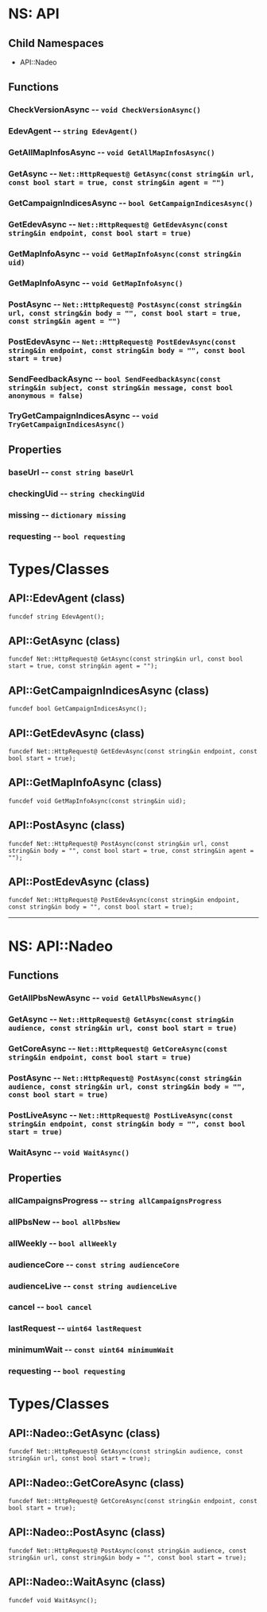 # NS: API

## Child Namespaces

* API::Nadeo

## Functions

### CheckVersionAsync -- `void CheckVersionAsync()`

### EdevAgent -- `string EdevAgent()`

### GetAllMapInfosAsync -- `void GetAllMapInfosAsync()`

### GetAsync -- `Net::HttpRequest@ GetAsync(const string&in url, const bool start = true, const string&in agent = "")`

### GetCampaignIndicesAsync -- `bool GetCampaignIndicesAsync()`

### GetEdevAsync -- `Net::HttpRequest@ GetEdevAsync(const string&in endpoint, const bool start = true)`

### GetMapInfoAsync -- `void GetMapInfoAsync(const string&in uid)`

### GetMapInfoAsync -- `void GetMapInfoAsync()`

### PostAsync -- `Net::HttpRequest@ PostAsync(const string&in url, const string&in body = "", const bool start = true, const string&in agent = "")`

### PostEdevAsync -- `Net::HttpRequest@ PostEdevAsync(const string&in endpoint, const string&in body = "", const bool start = true)`

### SendFeedbackAsync -- `bool SendFeedbackAsync(const string&in subject, const string&in message, const bool anonymous = false)`

### TryGetCampaignIndicesAsync -- `void TryGetCampaignIndicesAsync()`

## Properties

### baseUrl -- `const string baseUrl`

### checkingUid -- `string checkingUid`

### missing -- `dictionary missing`

### requesting -- `bool requesting`

# Types/Classes

## API::EdevAgent (class)

```angelscript_snippet
funcdef string EdevAgent();
```







## API::GetAsync (class)

```angelscript_snippet
funcdef Net::HttpRequest@ GetAsync(const string&in url, const bool start = true, const string&in agent = "");
```







## API::GetCampaignIndicesAsync (class)

```angelscript_snippet
funcdef bool GetCampaignIndicesAsync();
```







## API::GetEdevAsync (class)

```angelscript_snippet
funcdef Net::HttpRequest@ GetEdevAsync(const string&in endpoint, const bool start = true);
```







## API::GetMapInfoAsync (class)

```angelscript_snippet
funcdef void GetMapInfoAsync(const string&in uid);
```







## API::PostAsync (class)

```angelscript_snippet
funcdef Net::HttpRequest@ PostAsync(const string&in url, const string&in body = "", const bool start = true, const string&in agent = "");
```







## API::PostEdevAsync (class)

```angelscript_snippet
funcdef Net::HttpRequest@ PostEdevAsync(const string&in endpoint, const string&in body = "", const bool start = true);
```









----------

# NS: API::Nadeo



## Functions

### GetAllPbsNewAsync -- `void GetAllPbsNewAsync()`

### GetAsync -- `Net::HttpRequest@ GetAsync(const string&in audience, const string&in url, const bool start = true)`

### GetCoreAsync -- `Net::HttpRequest@ GetCoreAsync(const string&in endpoint, const bool start = true)`

### PostAsync -- `Net::HttpRequest@ PostAsync(const string&in audience, const string&in url, const string&in body = "", const bool start = true)`

### PostLiveAsync -- `Net::HttpRequest@ PostLiveAsync(const string&in endpoint, const string&in body = "", const bool start = true)`

### WaitAsync -- `void WaitAsync()`

## Properties

### allCampaignsProgress -- `string allCampaignsProgress`

### allPbsNew -- `bool allPbsNew`

### allWeekly -- `bool allWeekly`

### audienceCore -- `const string audienceCore`

### audienceLive -- `const string audienceLive`

### cancel -- `bool cancel`

### lastRequest -- `uint64 lastRequest`

### minimumWait -- `const uint64 minimumWait`

### requesting -- `bool requesting`

# Types/Classes

## API::Nadeo::GetAsync (class)

```angelscript_snippet
funcdef Net::HttpRequest@ GetAsync(const string&in audience, const string&in url, const bool start = true);
```







## API::Nadeo::GetCoreAsync (class)

```angelscript_snippet
funcdef Net::HttpRequest@ GetCoreAsync(const string&in endpoint, const bool start = true);
```







## API::Nadeo::PostAsync (class)

```angelscript_snippet
funcdef Net::HttpRequest@ PostAsync(const string&in audience, const string&in url, const string&in body = "", const bool start = true);
```







## API::Nadeo::WaitAsync (class)

```angelscript_snippet
funcdef void WaitAsync();
```









